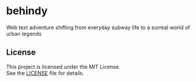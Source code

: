 # behindy
Web text adventure shifting from everyday subway life to a surreal world of urban legends


## License

This project is licensed under the MIT License.  
See the [LICENSE](./LICENSE) file for details.
